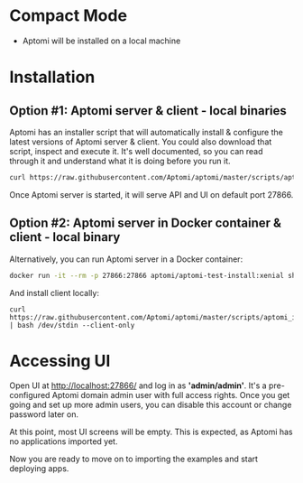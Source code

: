 # Compact Mode
* Aptomi will be installed on a local machine 

# Installation

## Option #1: Aptomi server & client - local binaries
Aptomi has an installer script that will automatically install & configure the latest versions of Aptomi server & client. You could also download that script, inspect and execute it. It's well documented, so you can read through it and understand what it is doing before you run it.
```bash
curl https://raw.githubusercontent.com/Aptomi/aptomi/master/scripts/aptomi_install.sh | bash && aptomi server
```
Once Aptomi server is started, it will serve API and UI on default port 27866.

## Option #2: Aptomi server in Docker container & client - local binary
Alternatively, you can run Aptomi server in a Docker container: 
```bash
docker run -it --rm -p 27866:27866 aptomi/aptomi-test-install:xenial sh -c 'curl https://raw.githubusercontent.com/Aptomi/aptomi/master/scripts/aptomi_install.sh | bash && aptomi server'
```

And install client locally:
```
curl https://raw.githubusercontent.com/Aptomi/aptomi/master/scripts/aptomi_install.sh | bash /dev/stdin --client-only
```

# Accessing UI
Open UI at [http://localhost:27866/](http://localhost:27866/) and log in as **'admin/admin'**. It's a pre-configured Aptomi domain admin user with full access rights. Once you get going and set up more admin users, you can disable this account or change password later on.

At this point, most UI screens will be empty. This is expected, as Aptomi has no applications imported yet.

Now you are ready to move on to importing the examples and start deploying apps.
